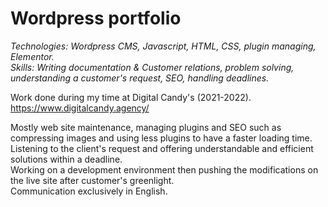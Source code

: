 <h1>Wordpress portfolio</h1>

<i>Technologies: Wordpress CMS, Javascript, HTML, CSS, plugin managing, Elementor.</i> <br/>
<i>Skills: Writing documentation & Customer relations, problem solving, understanding a customer's request, SEO, handling deadlines. </i> <br/>

Work done during my time at Digital Candy's (2021-2022). <br/>
https://www.digitalcandy.agency/ <br/>

Mostly web site maintenance, managing plugins and SEO such as compressing images and using less plugins to have a faster loading time. <br/>
Listening to the client's request and offering understandable and efficient solutions within a deadline. <br/>
Working on a development environment then pushing the modifications on the live site after customer's greenlight. <br/>
Communication exclusively in English. <br/>

